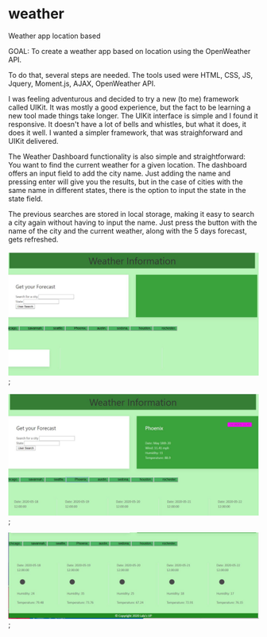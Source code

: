 # weather

Weather app location based

GOAL: To create a weather app based on location using the OpenWeather API.

To do that, several steps are needed. The tools used were HTML, CSS, JS, Jquery, Moment.js, AJAX, OpenWeather API.

I was feeling adventurous and decided to try a new (to me) framework called UIKit. It was mostly a good experience, but the fact to be learning a new tool made things take longer.
The UIKit interface is simple and I found it responsive. It doesn't have a lot of bells and whistles, but what it does, it does it well. I wanted a simpler framework, that was straighforward and UIKit delivered.

The Weather Dashboard functionality is also simple and straightforward: You want to find the current weather for a given location. The dashboard offers an input field to add the city name. Just adding the name and pressing enter will give you the results, but in the case of cities with the same name in different states, there is the option to input the state in the state field.

The previous searches are stored in local storage, making it easy to search a city again without having to input the name. Just press the button with the name of the city and the current weather, along with the 5 days forecast, gets refreshed.

![Before searching](/assets/imgs/before-search.jpg);

![First search](/assets/imgs/search1.jpg);

![5 days forecast](/assets/imgs/5days.jpg);
